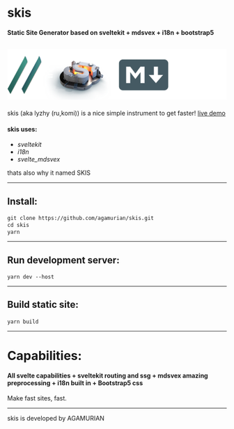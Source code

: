 # skis

#### Static Site Generator based on sveltekit + mdsvex + i18n + bootstrap5

![skis_logo](static/skis_about.webp)
---
skis (aka lyzhy (ru,komi)) is a nice simple instrument to get faster!
[live demo](http://skis.host)

#### skis uses:
- _sveltekit_
- _i18n_
- _svelte_mdsvex_
 
 thats also why it named SKIS

---

## Install:
```
git clone https://github.com/agamurian/skis.git
cd skis
yarn

```

---

## Run development server:
```
yarn dev --host

```

---

## Build static site:
```
yarn build

```

---

# Capabilities:

#### All svelte capabilities + sveltekit routing and ssg + mdsvex amazing preprocessing + i18n built in + Bootstrap5 css
Make fast sites, fast.

---

skis is developed by AGAMURIAN
